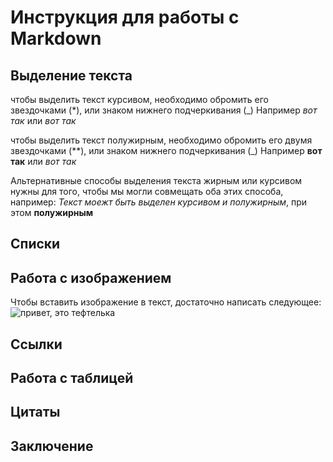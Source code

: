 # Инструкция для работы с Markdown

## Выделение текста

чтобы выделить текст курсивом, необходимо обромить его звездочками (*), или знаком нижнего подчеркивания (_) Например *вот так* или _вот так_

чтобы выделить текст полужирным, необходимо обромить его двумя звездочками (**), или знаком нижнего подчеркивания (_) Например **вот так** или _вот так_

Альтернативные способы выделения текста жирным или курсивом нужны для того, чтобы мы могли совмещать оба этих способа, например:
_Текст моежт быть выделен курсивом и полужирным_, при этом **полужирным**

## Списки

## Работа с изображением

Чтобы вставить изображение в текст, достаточно написать следующее:
![привет, это тефтелька](teftelka.jpg)

## Ссылки

## Работа с таблицей

## Цитаты

## Заключение
